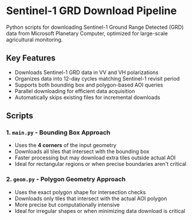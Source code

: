 # Sentinel-1 GRD Download Pipeline

Python scripts for downloading Sentinel-1 Ground Range Detected (GRD) data from Microsoft Planetary Computer, optimized for large-scale agricultural monitoring.

## Key Features
- Downloads Sentinel-1 GRD data in VV and VH polarizations
- Organizes data into 12-day cycles matching Sentinel-1 revisit period
- Supports both bounding box and polygon-based AOI queries
- Parallel downloading for efficient data acquisition
- Automatically skips existing files for incremental downloads

## Scripts

### 1. `main.py` - Bounding Box Approach
- Uses the **4 corners** of the input geometry
- Downloads all tiles that intersect with the bounding box
- Faster processing but may download extra tiles outside actual AOI
- Ideal for rectangular regions or when precise boundaries aren't critical


### 2. `geom.py` - Polygon Geometry Approach
- Uses the exact polygon shape for intersection checks
- Downloads only tiles that intersect with the actual AOI polygon
- More precise but computationally intensive
- Ideal for irregular shapes or when minimizing data download is critical
